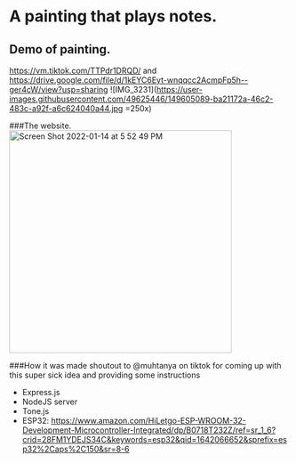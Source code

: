 # A painting that plays notes.

## Demo of painting.
https://vm.tiktok.com/TTPdr1DRQD/ and https://drive.google.com/file/d/1kEYC6Eyt-wnqqcc2AcmpFp5h--ger4cW/view?usp=sharing
![IMG_3231](https://user-images.githubusercontent.com/49625446/149605089-ba21172a-46c2-483c-a92f-a6c624040a44.jpg  =250x)

###The website.
<img width="400" alt="Screen Shot 2022-01-14 at 5 52 49 PM" src="https://user-images.githubusercontent.com/49625446/149604494-6ee1449f-814f-4a5c-9448-322b874f2a2e.png">

###How it was made
shoutout to @muhtanya on tiktok for coming up with this super sick idea and providing some instructions
- Express.js
- NodeJS server
- Tone.js
- ESP32: https://www.amazon.com/HiLetgo-ESP-WROOM-32-Development-Microcontroller-Integrated/dp/B0718T232Z/ref=sr_1_6?crid=28FM1YDEJS34C&keywords=esp32&qid=1642066652&sprefix=esp32%2Caps%2C150&sr=8-6
